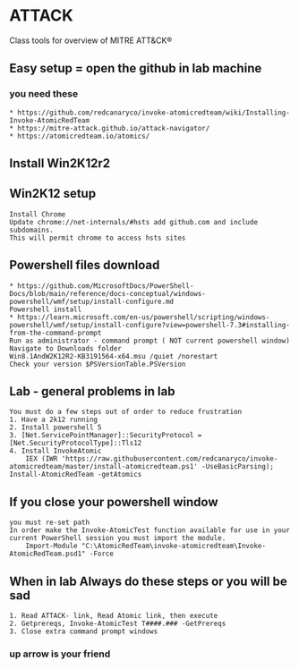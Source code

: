# ATTACK
Class tools for overview of MITRE ATT&amp;CK®
## Easy setup = open the github in lab machine
### you need these
	* https://github.com/redcanaryco/invoke-atomicredteam/wiki/Installing-Invoke-AtomicRedTeam
	* https://mitre-attack.github.io/attack-navigator/
	* https://atomicredteam.io/atomics/

## Install Win2K12r2

## Win2K12 setup
	Install Chrome
	Update chrome://net-internals/#hsts add github.com and include subdomains.
	This will permit chrome to access hsts sites	
## Powershell files download 
	* https://github.com/MicrosoftDocs/PowerShell-Docs/blob/main/reference/docs-conceptual/windows-powershell/wmf/setup/install-configure.md
	Powershell install 
	* https://learn.microsoft.com/en-us/powershell/scripting/windows-powershell/wmf/setup/install-configure?view=powershell-7.3#installing-from-the-command-prompt
	Run as administrator - command prompt ( NOT current powershell window)
	Navigate to Downloads folder
	Win8.1AndW2K12R2-KB3191564-x64.msu /quiet /norestart
	Check your version $PSVersionTable.PSVersion

## Lab - general problems in lab 
	You must do a few steps out of order to reduce frustration
	1. Have a 2k12 running
	2. Install powershell 5
	3. [Net.ServicePointManager]::SecurityProtocol = [Net.SecurityProtocolType]::Tls12
	4. Install InvokeAtomic
		IEX (IWR 'https://raw.githubusercontent.com/redcanaryco/invoke-atomicredteam/master/install-atomicredteam.ps1' -UseBasicParsing); Install-AtomicRedTeam -getAtomics
## If you close your powershell window
	you must re-set path
	In order make the Invoke-AtomicTest function available for use in your current PowerShell session you must import the module.
		Import-Module "C:\AtomicRedTeam\invoke-atomicredteam\Invoke-AtomicRedTeam.psd1" -Force
	
## When in lab  Always do these steps or you will be sad
	1. Read ATTACK- link, Read Atomic link, then execute
	2. Getprereqs, Invoke-AtomicTest T####.### -GetPrereqs
	3. Close extra command prompt windows
### up arrow is your friend
